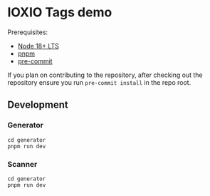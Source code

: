 # IOXIO Tags demo

Prerequisites:

- [Node 18+ LTS](https://nodejs.org/en/)
- [pnpm](https://pnpm.io/installation)
- [pre-commit](https://pre-commit.com/#install)

If you plan on contributing to the repository, after checking out the repository ensure you run
`pre-commit install` in the repo root.

## Development

### Generator

```shell
cd generator
pnpm run dev
```

### Scanner

```shell
cd generator
pnpm run dev
```
